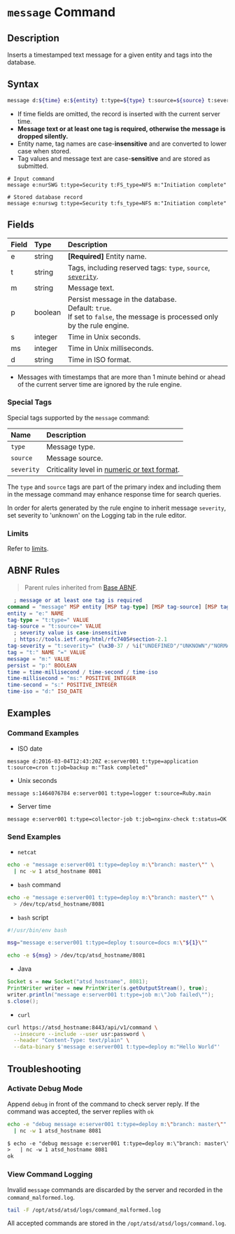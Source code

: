 # `message` Command

## Description

Inserts a timestamped text message for a given entity and tags into the database.

## Syntax

```bash
message d:${time} e:${entity} t:type=${type} t:source=${source} t:severity=${severity} t:${tag-name}=${tag-value} m:${message}
```

* If time fields are omitted, the record is inserted with the current server time.
* **Message text or at least one tag is required, otherwise the message is dropped silently.**
* Entity name, tag names are case-**insensitive** and are converted to lower case when stored.
* Tag values and message text are case-**sensitive** and are stored as submitted.

```ls
# Input command
message e:nurSWG t:type=Security t:FS_type=NFS m:"Initiation complete"

# Stored database record
message e:nurswg t:type=Security t:fs_type=NFS m:"Initiation complete"
```

## Fields

| **Field** | **Type** | **Description** |
|:---|:---|:---|
| e         | string       | **[Required]** Entity name. |
| t         | string       | Tags, including reserved tags: `type`, `source`, [`severity`](../../api/data/severity.md). |
| m         | string       | Message text. |
| p         | boolean      | Persist message in the database.<br>Default: `true`.<br>If set to `false`, the message is processed only by the rule engine. |
| s         | integer      | Time in Unix seconds. |
| ms        | integer      | Time in Unix milliseconds. |
| d         | string       | Time in ISO format. |

* Messages with timestamps that are more than 1 minute behind or ahead of the current server time are ignored by the rule engine.

### Special Tags

Special tags supported by the `message` command:

| **Name** | **Description** |
|:---|:---|
| `type` | Message type. |
| `source` | Message source. |
| `severity` | Criticality level in [numeric or text format](../../api/data/severity.md). |

The `type` and `source` tags are part of the primary index and including them in the message command may enhance response time for search queries.

In order for alerts generated by the rule engine to inherit message `severity`, set severity to 'unknown' on the Logging tab in the rule editor.

### Limits

Refer to [limits](README.md#command-limits).

## ABNF Rules

> Parent rules inherited from [Base ABNF](base-abnf.md).

```elm
  ; message or at least one tag is required
command = "message" MSP entity [MSP tag-type] [MSP tag-source] [MSP tag-severity] *(MSP tag) [MSP time] [MSP persist] [MSP message]
entity = "e:" NAME
tag-type = "t:type=" VALUE
tag-source = "t:source=" VALUE
  ; severity value is case-insensitive
  ; https://tools.ietf.org/html/rfc7405#section-2.1
tag-severity = "t:severity=" (%x30-37 / %i("UNDEFINED"/"UNKNOWN"/"NORMAL"/"WARNING"/"MINOR"/"MAJOR"/"CRITICAL"/"FATAL") )
tag = "t:" NAME "=" VALUE
message = "m:" VALUE
persist = "p:" BOOLEAN
time = time-millisecond / time-second / time-iso
time-millisecond = "ms:" POSITIVE_INTEGER
time-second = "s:" POSITIVE_INTEGER
time-iso = "d:" ISO_DATE
```

## Examples

### Command Examples

* ISO date

```ls
message d:2016-03-04T12:43:20Z e:server001 t:type=application t:source=cron t:job=backup m:"Task completed"
```

* Unix seconds

```ls
message s:1464076784 e:server001 t:type=logger t:source=Ruby.main
```

* Server time

```ls
message e:server001 t:type=collector-job t:job=nginx-check t:status=OK
```

### Send Examples

* `netcat`

```bash
echo -e "message e:server001 t:type=deploy m:\"branch: master\"" \
  | nc -w 1 atsd_hostname 8081
```

* `bash` command

```bash
echo -e "message e:server001 t:type=deploy m:\"branch: master\"" \
  > /dev/tcp/atsd_hostname/8081
```

* `bash` script

```bash
#!/usr/bin/env bash

msg="message e:server001 t:type=deploy t:source=docs m:\"${1}\""

echo -e ${msg} > /dev/tcp/atsd_hostname/8081
```

* Java

```java
Socket s = new Socket("atsd_hostname", 8081);
PrintWriter writer = new PrintWriter(s.getOutputStream(), true);
writer.println("message e:server001 t:type=job m:\"Job failed\"");
s.close();
```

* `curl`

```bash
curl https://atsd_hostname:8443/api/v1/command \
  --insecure --include --user usr:password \
  --header "Content-Type: text/plain" \
  --data-binary $'message e:server001 t:type=deploy m:"Hello World"'
```

## Troubleshooting

### Activate Debug Mode

Append `debug` in front of the command to check server reply. If the command was accepted, the server replies with `ok`

```bash
echo -e "debug message e:server001 t:type=deploy m:\"branch: master\"" \
  | nc -w 1 atsd_hostname 8081
```

```txt
$ echo -e "debug message e:server001 t:type=deploy m:\"branch: master\"" \
>   | nc -w 1 atsd_hostname 8081
ok
```

### View Command Logging

Invalid `message` commands are discarded by the server and recorded in the `command_malformed.log`.

```bash
tail -F /opt/atsd/atsd/logs/command_malformed.log
```

All accepted commands are stored in the `/opt/atsd/atsd/logs/command.log`.
